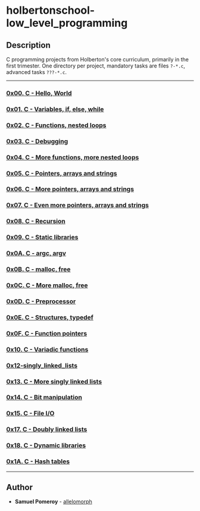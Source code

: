 # holbertonschool-low_level_programming

## Description
C programming projects from Holberton's core curriculum, primarily in the first trimester. One directory per project, mandatory tasks are files `?-*.c`, advanced tasks `???-*.c`.

---

### [0x00. C - Hello, World](./0x00-hello_world/)


### [0x01. C - Variables, if, else, while](./0x01-variables_if_else_while/)


### [0x02. C - Functions, nested loops](./0x02-functions_nested_loops/)


### [0x03. C - Debugging](./0x03-debugging/)


### [0x04. C - More functions, more nested loops](./0x04-more_functions_nested_loops/)


### [0x05. C - Pointers, arrays and strings](./0x05-pointers_arrays_strings/)


### [0x06. C - More pointers, arrays and strings](./0x06-pointers_arrays_strings/)


### [0x07. C - Even more pointers, arrays and strings](./0x07-pointers_arrays_strings/)


### [0x08. C - Recursion](./0x08-recursion/)


### [0x09. C - Static libraries](./0x09-static_libraries/)


### [0x0A. C - argc, argv](./0x0A-argc_argv/)


### [0x0B. C - malloc, free](./0x0B-malloc_free/)


### [0x0C. C - More malloc, free](./0x0C-more_malloc_free/)


### [0x0D. C - Preprocessor](./0x0D-preprocessor/)


### [0x0E. C - Structures, typedef](./0x0E-structures_typedef/)


### [0x0F. C - Function pointers](./0x0F-function_pointers/)


### [0x10. C - Variadic functions](./0x10-variadic_functions/)


### [0x12-singly_linked_lists](./0x12-singly_linked_lists/)


### [0x13. C - More singly linked lists](./0x13-more_singly_linked_lists/)


### [0x14. C - Bit manipulation](./0x14-bit_manipulation/)


### [0x15. C - File I/O](./0x15-file_io/)


### [0x17. C - Doubly linked lists](./0x17-doubly_linked_lists/)


### [0x18. C - Dynamic libraries](./0x18-dynamic_libraries/)


### [0x1A. C - Hash tables](./0x1A-hash_tables/)

---

## Author
* **Samuel Pomeroy** - [allelomorph](github.com/allelomorph)